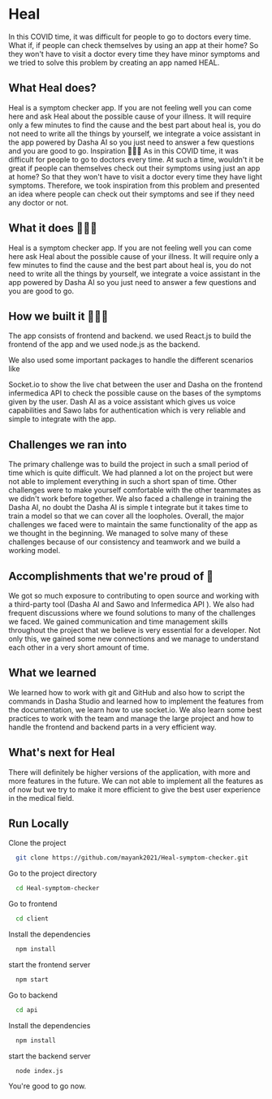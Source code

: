 
# Heal

In this COVID time, it was difficult for people to go to doctors every time. What if, if people can check themselves by using an app at their home? So they won't have to visit a doctor every time they have minor symptoms and we tried to solve this problem by creating an app named HEAL.

## What Heal does?
Heal is a symptom checker app. If you are not feeling well you can come here and ask Heal about the possible cause of your illness. It will require only a few minutes to find the cause and the best part about heal is, you do not need to write all the things by yourself, we integrate a voice assistant in the app powered by Dasha AI so you just need to answer a few questions and you are good to go.
Inspiration 👩🏻‍⚕️
As in this COVID time, it was difficult for people to go to doctors every time. At such a time, wouldn't it be great if people can themselves check out their symptoms using just an app at home? So that they won't have to visit a doctor every time they have light symptoms. Therefore, we took inspiration from this problem and presented an idea where people can check out their symptoms and see if they need any doctor or not.

## What it does 👨🏻‍💻
Heal is a symptom checker app. If you are not feeling well you can come here ask Heal about the possible cause of your illness. It will require only a few minutes to find the cause and the best part about heal is, you do not need to write all the things by yourself, we integrate a voice assistant in the app powered by Dasha AI so you just need to answer a few questions and you are good to go.

## How we built it 🧑🏻‍💻
The app consists of frontend and backend. we used React.js to build the frontend of the app and we used node.js as the backend.

We also used some important packages to handle the different scenarios like

Socket.io to show the live chat between the user and Dasha on the frontend
infermedica API to check the possible cause on the bases of the symptoms given by the user.
Dash AI as a voice assistant which gives us voice capabilities and
Sawo labs for authentication which is very reliable and simple to integrate with the app.
## Challenges we ran into
The primary challenge was to build the project in such a small period of time which is quite difficult. We had planned a lot on the project but were not able to implement everything in such a short span of time. Other challenges were to make yourself comfortable with the other teammates as we didn't work before together. We also faced a challenge in training the Dasha AI, no doubt the Dasha AI is simple t integrate but it takes time to train a model so that we can cover all the loopholes. Overall, the major challenges we faced were to maintain the same functionality of the app as we thought in the beginning. We managed to solve many of these challenges because of our consistency and teamwork and we build a working model.

## Accomplishments that we're proud of 🥳
We got so much exposure to contributing to open source and working with a third-party tool (Dasha AI and Sawo and Infermedica API ). We also had frequent discussions where we found solutions to many of the challenges we faced. We gained communication and time management skills throughout the project that we believe is very essential for a developer. Not only this, we gained some new connections and we manage to understand each other in a very short amount of time.

## What we learned
We learned how to work with git and GitHub and also how to script the commands in Dasha Studio and learned how to implement the features from the documentation, we learn how to use socket.io. We also learn some best practices to work with the team and manage the large project and how to handle the frontend and backend parts in a very efficient way.

## What's next for Heal
There will definitely be higher versions of the application, with more and more features in the future. We can not able to implement all the features as of now but we try to make it more efficient to give the best user experience in the medical field.

## Run Locally

Clone the project

```bash
  git clone https://github.com/mayank2021/Heal-symptom-checker.git
```

Go to the project directory

```bash
  cd Heal-symptom-checker
```

Go to frontend 

```bash
  cd client
```

Install the dependencies

```bash
  npm install
```

start the frontend server

```bash
  npm start
```

Go to backend 

```bash
  cd api
```

Install the dependencies

```bash
  npm install
```

start the backend server

```bash
  node index.js
```
You're good to go now.

